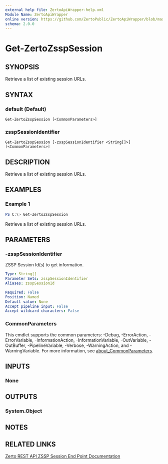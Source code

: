 ```yaml
---
external help file: ZertoApiWrapper-help.xml
Module Name: ZertoApiWrapper
online version: https://github.com/ZertoPublic/ZertoApiWrapper/blob/master/docs/Get-ZertoZsspSession.md
schema: 2.0.0
---
```


# Get-ZertoZsspSession

## SYNOPSIS
Retrieve a list of existing session URLs.

## SYNTAX

### default (Default)
```
Get-ZertoZsspSession [<CommonParameters>]
```

### zsspSessionIdentifier
```
Get-ZertoZsspSession [-zsspSessionIdentifier <String[]>] [<CommonParameters>]
```

## DESCRIPTION
Retrieve a list of existing session URLs.

## EXAMPLES

### Example 1
```powershell
PS C:\> Get-ZertoZsspSession
```

Retrieve a list of existing session URLs.

## PARAMETERS

### -zsspSessionIdentifier
ZSSP Session Id(s) to get information.

```yaml
Type: String[]
Parameter Sets: zsspSessionIdentifier
Aliases: zsspSessionId

Required: False
Position: Named
Default value: None
Accept pipeline input: False
Accept wildcard characters: False
```

### CommonParameters
This cmdlet supports the common parameters: -Debug, -ErrorAction, -ErrorVariable, -InformationAction, -InformationVariable, -OutVariable, -OutBuffer, -PipelineVariable, -Verbose, -WarningAction, and -WarningVariable. For more information, see [about_CommonParameters](http://go.microsoft.com/fwlink/?LinkID=113216).

## INPUTS

### None
## OUTPUTS

### System.Object
## NOTES

## RELATED LINKS

[Zerto REST API ZSSP Session End Point Documentation](http://s3.amazonaws.com/zertodownload_docs/Latest/Zerto%20Virtual%20Replication%20Zerto%20Virtual%20Manager%20%28ZVM%29%20-%20vSphere%20Online%20Help/RestfulAPIs/StatusAPIs.5.132.html#)
